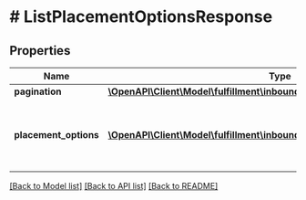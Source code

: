 # # ListPlacementOptionsResponse

## Properties

Name | Type | Description | Notes
------------ | ------------- | ------------- | -------------
**pagination** | [**\OpenAPI\Client\Model\fulfillment\inbound\v2024_03_20\Pagination**](Pagination.md) |  | [optional]
**placement_options** | [**\OpenAPI\Client\Model\fulfillment\inbound\v2024_03_20\PlacementOption[]**](PlacementOption.md) | Placement options generated for the inbound plan. |

[[Back to Model list]](../../README.md#models) [[Back to API list]](../../README.md#endpoints) [[Back to README]](../../README.md)

